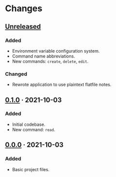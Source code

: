Changes
=======

[Unreleased]
------------

### Added
- Environment variable configuration system.
- Command name abbreviations.
- New commands: `create`, `delete`, `edit`.

### Changed
- Rewrote application to use plaintext flatfile notes.

[0.1.0] · 2021-10-03
--------------------

### Added
- Initial codebase.
- New command: `read`.

[0.0.0] · 2021-10-03
--------------------

### Added
- Basic project files.

[Unreleased]: https://github.com/spheten/soane/tree/master
[0.1.0]:      https://github.com/spheten/soane/tree/0.1.0
[0.0.0]:      https://github.com/spheten/soane/tree/0.0.0
